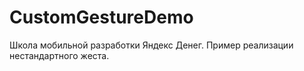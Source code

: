 # CustomGestureDemo
Школа мобильной разработки Яндекс Денег. Пример реализации нестандартного жеста. 
